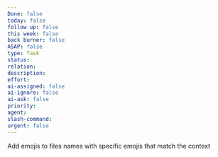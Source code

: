 ```yaml
---
Done: false
today: false
follow up: false
this week: false
back burner: false
ASAP: false
type: Task
status:
relation:
description:
effort:
ai-assigned: false
ai-ignore: false
ai-ask: false
priority:
agent:
slash-command:
urgent: false
---
```

Add emojis to files names with specific emojis that match the context
